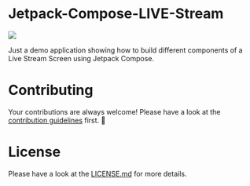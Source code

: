 # Jetpack-Compose-LIVE-Stream

<img src=https://cdn-images-1.medium.com/max/1600/1*jqLEwHP1bvRlUkfm9Ephkw.png>

Just a demo application showing how to build different components of a Live Stream Screen using Jetpack Compose.

# Contributing
Your contributions are always welcome! Please have a look at the [contribution guidelines](CONTRIBUTING.md) first. :tada:

# License
Please have a look at the [LICENSE.md](LICENSE.md) for more details.
